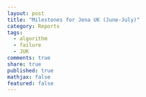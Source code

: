 ```yaml
---
layout: post
title: "Milestones for Jena UK (June-July)"
category: Reports
tags: 
  - algorithm
  - failure
  - JUK
comments: true
share: true
published: true
mathjax: false
featured: false
---
```

